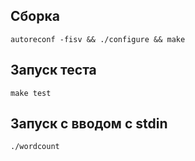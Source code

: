 ## Сборка
```
autoreconf -fisv && ./configure && make
```
## Запуск теста
```
make test
```
## Запуск с вводом с stdin
```
./wordcount
```
